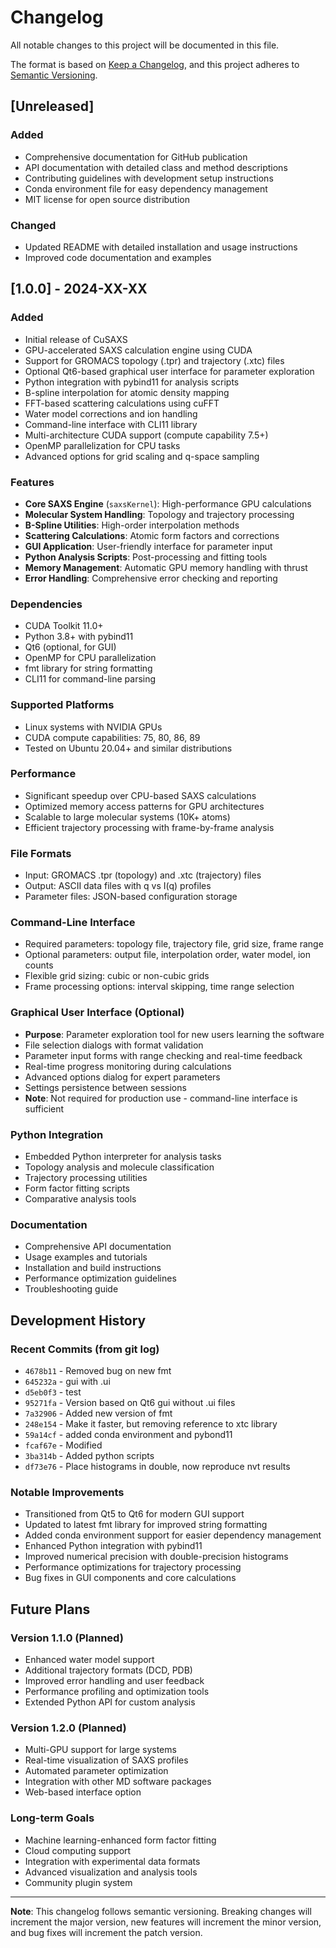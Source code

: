 # Changelog

All notable changes to this project will be documented in this file.

The format is based on [Keep a Changelog](https://keepachangelog.com/en/1.0.0/),
and this project adheres to [Semantic Versioning](https://semver.org/spec/v2.0.0.html).

## [Unreleased]

### Added
- Comprehensive documentation for GitHub publication
- API documentation with detailed class and method descriptions
- Contributing guidelines with development setup instructions
- Conda environment file for easy dependency management
- MIT license for open source distribution

### Changed
- Updated README with detailed installation and usage instructions
- Improved code documentation and examples

## [1.0.0] - 2024-XX-XX

### Added
- Initial release of CuSAXS
- GPU-accelerated SAXS calculation engine using CUDA
- Support for GROMACS topology (.tpr) and trajectory (.xtc) files
- Optional Qt6-based graphical user interface for parameter exploration
- Python integration with pybind11 for analysis scripts
- B-spline interpolation for atomic density mapping
- FFT-based scattering calculations using cuFFT
- Water model corrections and ion handling
- Command-line interface with CLI11 library
- Multi-architecture CUDA support (compute capability 7.5+)
- OpenMP parallelization for CPU tasks
- Advanced options for grid scaling and q-space sampling

### Features
- **Core SAXS Engine** (`saxsKernel`): High-performance GPU calculations
- **Molecular System Handling**: Topology and trajectory processing
- **B-Spline Utilities**: High-order interpolation methods
- **Scattering Calculations**: Atomic form factors and corrections
- **GUI Application**: User-friendly interface for parameter input
- **Python Analysis Scripts**: Post-processing and fitting tools
- **Memory Management**: Automatic GPU memory handling with thrust
- **Error Handling**: Comprehensive error checking and reporting

### Dependencies
- CUDA Toolkit 11.0+
- Python 3.8+ with pybind11
- Qt6 (optional, for GUI)
- OpenMP for CPU parallelization
- fmt library for string formatting
- CLI11 for command-line parsing

### Supported Platforms
- Linux systems with NVIDIA GPUs
- CUDA compute capabilities: 75, 80, 86, 89
- Tested on Ubuntu 20.04+ and similar distributions

### Performance
- Significant speedup over CPU-based SAXS calculations
- Optimized memory access patterns for GPU architectures
- Scalable to large molecular systems (10K+ atoms)
- Efficient trajectory processing with frame-by-frame analysis

### File Formats
- Input: GROMACS .tpr (topology) and .xtc (trajectory) files
- Output: ASCII data files with q vs I(q) profiles
- Parameter files: JSON-based configuration storage

### Command-Line Interface
- Required parameters: topology file, trajectory file, grid size, frame range
- Optional parameters: output file, interpolation order, water model, ion counts
- Flexible grid sizing: cubic or non-cubic grids
- Frame processing options: interval skipping, time range selection

### Graphical User Interface (Optional)
- **Purpose**: Parameter exploration tool for new users learning the software
- File selection dialogs with format validation
- Parameter input forms with range checking and real-time feedback
- Real-time progress monitoring during calculations
- Advanced options dialog for expert parameters
- Settings persistence between sessions
- **Note**: Not required for production use - command-line interface is sufficient

### Python Integration
- Embedded Python interpreter for analysis tasks
- Topology analysis and molecule classification
- Trajectory processing utilities
- Form factor fitting scripts
- Comparative analysis tools

### Documentation
- Comprehensive API documentation
- Usage examples and tutorials
- Installation and build instructions
- Performance optimization guidelines
- Troubleshooting guide

## Development History

### Recent Commits (from git log)
- `4678b11` - Removed bug on new fmt
- `645232a` - gui with .ui
- `d5eb0f3` - test
- `95271fa` - Version based on Qt6 gui without .ui files
- `7a32906` - Added new version of fmt
- `248e154` - Make it faster, but removing reference to xtc library
- `59a14cf` - added conda environment and pybond11
- `fcaf67e` - Modified
- `3ba314b` - Added python scripts
- `df73e76` - Place histograms in double, now reproduce nvt results

### Notable Improvements
- Transitioned from Qt5 to Qt6 for modern GUI support
- Updated to latest fmt library for improved string formatting
- Added conda environment support for easier dependency management
- Enhanced Python integration with pybind11
- Improved numerical precision with double-precision histograms
- Performance optimizations for trajectory processing
- Bug fixes in GUI components and core calculations

## Future Plans

### Version 1.1.0 (Planned)
- Enhanced water model support
- Additional trajectory formats (DCD, PDB)
- Improved error handling and user feedback
- Performance profiling and optimization tools
- Extended Python API for custom analysis

### Version 1.2.0 (Planned)
- Multi-GPU support for large systems
- Real-time visualization of SAXS profiles
- Automated parameter optimization
- Integration with other MD software packages
- Web-based interface option

### Long-term Goals
- Machine learning-enhanced form factor fitting
- Cloud computing support
- Integration with experimental data formats
- Advanced visualization and analysis tools
- Community plugin system

---

**Note**: This changelog follows semantic versioning. Breaking changes will increment the major version, new features will increment the minor version, and bug fixes will increment the patch version.
